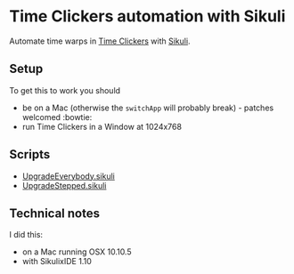 # Time Clickers automation with Sikuli

Automate time warps in [Time Clickers](http://store.steampowered.com/app/385770/) with [Sikuli](http://www.sikuli.org/).

## Setup

To get this to work you should

* be on a Mac (otherwise the `switchApp` will probably break) - patches welcomed :bowtie:
* run Time Clickers in a Window at 1024x768

## Scripts

* [UpgradeEverybody.sikuli](https://rawgit.com/chicks-net/time_clickers_sikuli/master/UpgradeEverybody.sikuli/UpgradeEverybody.html)
* [UpgradeStepped.sikuli](https://rawgit.com/chicks-net/time_clickers_sikuli/master/UpgradeStepped.sikuli/UpgradeStepped.html)

## Technical notes

I did this:

* on a Mac running OSX 10.10.5
* with SikulixIDE 1.10
